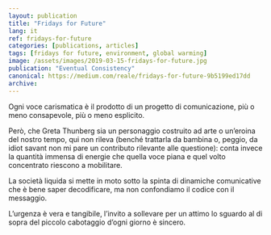 ```yaml
---
layout: publication
title: "Fridays for Future"
lang: it
ref: fridays-for-future
categories: [publications, articles]
tags: [fridays for future, environment, global warming]
image: /assets/images/2019-03-15-fridays-for-future.jpg
publication: "Eventual Consistency"
canonical: https://medium.com/reale/fridays-for-future-9b5199ed17dd
archive:
---
```


Ogni voce carismatica è il prodotto di un progetto di comunicazione, più o meno consapevole, più o meno esplicito.

Però, che Greta Thunberg sia un personaggio costruito ad arte o un’eroina del nostro tempo, qui non rileva (benché trattarla da bambina o, peggio, da idiot savant non mi pare un contributo rilevante alle questione): conta invece la quantità immensa di energie che quella voce piana e quel volto concentrato riescono a mobilitare.

La società liquida si mette in moto sotto la spinta di dinamiche comunicative che è bene saper decodificare, ma non confondiamo il codice con il messaggio.

L’urgenza è vera e tangibile, l’invito a sollevare per un attimo lo sguardo al di sopra del piccolo cabotaggio d’ogni giorno è sincero.

